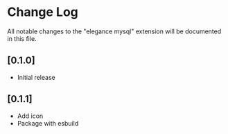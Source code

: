 # Change Log

All notable changes to the "elegance mysql" extension will be documented in this file.

## [0.1.0]

- Initial release

## [0.1.1]

- Add icon
- Package with esbuild
